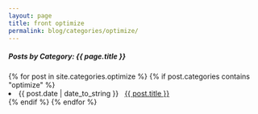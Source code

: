 ```yaml
---
layout: page
title: front optimize
permalink: blog/categories/optimize/
---
```


<h5>Posts by Category: {{ page.title }}</h5>

<div class="card">
  {% for post in site.categories.optimize %}
    {% if post.categories contains "optimize" %}
      <li class="category-posts">
        <span>{{ post.date | date_to_string }}</span>
        &nbsp;
        <a href="{{ post.url }}">{{ post.title }}</a>
      </li>
    {% endif %}
  {% endfor %}
</div>

